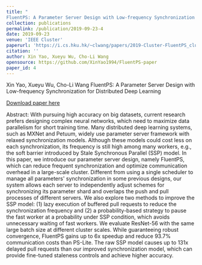 ```yaml
---
title: "
FluentPS: A Parameter Server Design with Low-frequency Synchronization for Distributed Deep Learning"
collection: publications
permalink: /publication/2019-09-23-4
date: 2019-09-23
venue: 'IEEE Cluster'
paperurl: 'https://i.cs.hku.hk/~clwang/papers/2019-Cluster-FluentPS_cluster_v3.0.pdf'
citation: ''
author: Xin Yao, Xueyu Wu, Cho-Li Wang 
opensource: https://github.com/XinYao1994/FluentPS-paper
paper_id: 4
---
```

Xin Yao, Xueyu Wu, Cho-Li Wang 
FluentPS: A Parameter Server Design with Low-frequency Synchronization for Distributed Deep Learning

[Download paper here](https://i.cs.hku.hk/~clwang/papers/2019-Cluster-FluentPS_cluster_v3.0.pdf)


Abstract: With pursuing high accuracy on big datasets, current research prefers designing complex neural networks, which need to maximize data parallelism for short training time. Many distributed deep learning systems, such as MXNet and Petuum, widely use parameter server framework with relaxed synchronization models. Although these models could cost less on each synchronization, its frequency is still high among many workers, e.g., the soft barrier introduced by Stale Synchronous Parallel (SSP) model. In this paper, we introduce our parameter server design, namely FluentPS, which can reduce frequent synchronization and optimize communication overhead in a large-scale cluster. Different from using a single scheduler to manage all parameters' synchronization in some previous designs, our system allows each server to independently adjust schemes for synchronizing its parameter shard and overlaps the push and pull processes of different servers. We also explore two methods to improve the SSP model: (1) lazy execution of buffered pull requests to reduce the synchronization frequency and (2) a probability-based strategy to pause the fast worker at a probability under SSP condition, which avoids unnecessary waiting of fast workers. We evaluate ResNet-56 with the same large batch size at different cluster scales. While guaranteeing robust convergence, FluentPS gains up to 6x speedup and reduce 93.7% communication costs than PS-Lite. The raw SSP model causes up to 131x delayed pull requests than our improved synchronization model, which can provide fine-tuned staleness controls and achieve higher accuracy.
